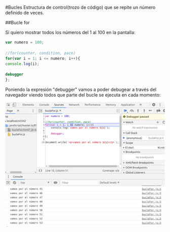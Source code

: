 #Bucles
Estructura de control(trozo de código) que se repite un número definido de veces.

##Bucle for

Si quiero mostrar todos los números del 1 al 100 en la pantalla:
```jsx
var numero = 100;

//for(counter, condition, pace)
for(var i = 1; i <= numero; i++){
console.log(i);

debugger
};
```
Poniendo la expresión "debugger" vamos a poder debugear a través del navegador viendo todos que parte del bucle se ejecuta en cada momento:

![img](img/debugger.png)